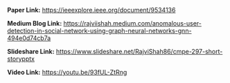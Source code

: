 <b>Paper Link:</b> https://ieeexplore.ieee.org/document/9534136

<b>Medium Blog Link:</b> https://rajviishah.medium.com/anomalous-user-detection-in-social-network-using-graph-neural-networks-gnn-494e0d74cb7a

<b>Slideshare Link:</b> https://www.slideshare.net/RajviShah86/cmpe-297-short-storypptx

<b>Video Link:</b> https://youtu.be/93fUL-ZtRng
